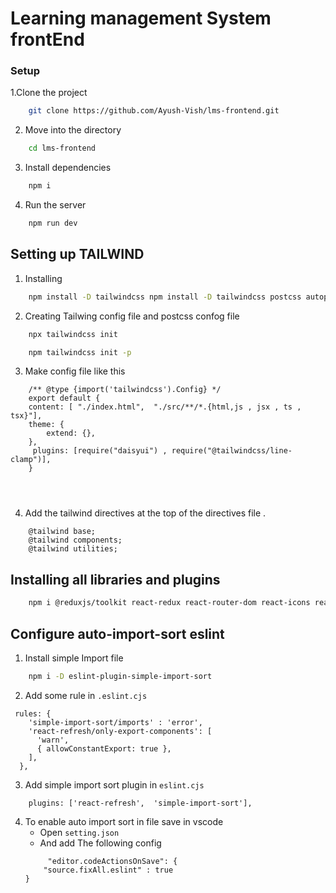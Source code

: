 # Learning management System frontEnd 

### Setup 

1.Clone the project 

```bash
    git clone https://github.com/Ayush-Vish/lms-frontend.git
```
2. Move into the directory

```bash
    cd lms-frontend
```
3. Install dependencies

```bash
    npm i 
```

4. Run the server 
```bash
    npm run dev 
```

## Setting up TAILWIND

1. Installing

```bash
    npm install -D tailwindcss npm install -D tailwindcss postcss autoprefixer

```
2. Creating Tailwing config file and postcss confog file 

```bash
    npx tailwindcss init

```

```bash
    npm tailwindcss init -p 
```

3. Make config file like this 

```
    /** @type {import('tailwindcss').Config} */
    export default {
    content: [ "./index.html",  "./src/**/*.{html,js , jsx , ts , tsx}"],
    theme: {
        extend: {},
    },
     plugins: [require("daisyui") , require("@tailwindcss/line-clamp")],
    }


        
```
4. Add the tailwind directives at the top of the directives file . 

```
    @tailwind base;
    @tailwind components;
    @tailwind utilities;
```

## Installing all libraries and plugins 

```bash
    npm i @reduxjs/toolkit react-redux react-router-dom react-icons react-chartjs-2 chart.js diasyui axios react-hot-toast @tailwindcss/line-clamp
```

## Configure auto-import-sort eslint 

1. Install simple Import file 
```bash
    npm i -D eslint-plugin-simple-import-sort
```

2. Add some rule in `.eslint.cjs`
```
 rules: {
    'simple-import-sort/imports' : 'error',
    'react-refresh/only-export-components': [
      'warn',
      { allowConstantExport: true },
    ],
  },

```

3. Add simple import sort plugin in `eslint.cjs` 

```
    plugins: ['react-refresh',  'simple-import-sort'],
```

4. To enable auto import sort in file save in vscode 
    - Open `setting.json` 
    - And add The following config 
    ```
         "editor.codeActionsOnSave": {
        "source.fixAll.eslint" : true
    }
    ```